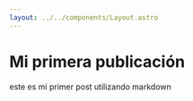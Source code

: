 ```yaml
---
layout: ../../components/Layout.astro
---
```


# Mi primera publicación 

este es mi primer post  utilizando markdown 
